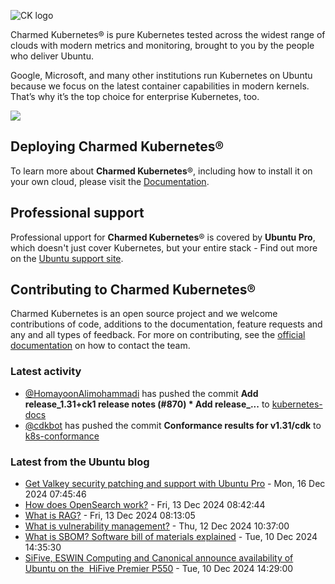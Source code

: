 ![CK logo](https://assets.ubuntu.com/v1/451d4cf4-Charmed+Kubernetes_RGB_onWhite_2022.svg)

Charmed Kubernetes® is pure Kubernetes tested across the widest range of clouds with modern metrics and monitoring, brought to you by the people who deliver Ubuntu.

Google, Microsoft, and many other institutions run Kubernetes on Ubuntu because we focus on the latest container capabilities in modern kernels. That’s why it’s the top choice for enterprise Kubernetes, too.

![](https://assets.ubuntu.com/v1/843c77b6-juju-at-a-glace.svg)

## Deploying Charmed Kubernetes®

To learn more about **Charmed Kubernetes**®, including how to install it on your own cloud, please visit the [Documentation][docs].

## Professional support

Professional upport for **Charmed Kubernetes**® is covered by **Ubuntu Pro**, which doesn't just cover Kubernetes, but your entire stack - Find out more on the [Ubuntu support site](https://ubuntu.com/support).

## Contributing to Charmed Kubernetes®

Charmed Kubernetes is an open source project and we welcome contributions of code, additions to the documentation, feature requests and any and all types of feedback. For more on contributing, see the [official documentation][get-in-touch] on how to contact the team.

<!-- LINKS -->
[docs]: https://ubuntu.com/kubernetes/docs
[get-in-touch]: https://ubuntu.com/kubernetes/docs/get-in-touch

### Latest activity

<!-- activity starts -->
 - [@HomayoonAlimohammadi](https://github.com/HomayoonAlimohammadi) has pushed the commit **Add release_1.31+ck1 release notes (#870)  * Add release_...** to [kubernetes-docs](https://github.com/charmed-kubernetes/kubernetes-docs)
 - [@cdkbot](https://github.com/cdkbot) has pushed the commit **Conformance results for v1.31/cdk** to [k8s-conformance](https://github.com/charmed-kubernetes/k8s-conformance)
<!-- activity ends -->

<!-- roadmap starts -->

<!-- roadmap ends -->

### Latest from the Ubuntu blog

<!-- blog starts -->
* [Get Valkey security patching and support with Ubuntu Pro](https://ubuntu.com//blog/valkey-ubuntu-pro) - Mon, 16 Dec 2024 07:45:46 
* [How does OpenSearch work?](https://ubuntu.com//blog/how-does-opensearch-work) - Fri, 13 Dec 2024 08:42:44 
* [What is RAG?](https://ubuntu.com//blog/what-is-rag-explained) - Fri, 13 Dec 2024 08:13:05 
* [What is vulnerability management?](https://ubuntu.com//blog/what-is-vulnerability-management) - Thu, 12 Dec 2024 10:37:00 
* [What is SBOM? Software bill of materials explained](https://ubuntu.com//blog/what-is-sbom-software-bill-of-materials-explained) - Tue, 10 Dec 2024 14:35:30 
* [SiFive, ESWIN Computing and Canonical announce availability of Ubuntu on the  HiFive Premier P550](https://ubuntu.com//blog/sifive-eswin-computing-and-canonical-announce-availability-of-ubuntu-on-the-hifive-premier-p550) - Tue, 10 Dec 2024 14:29:00 
<!-- blog ends -->
